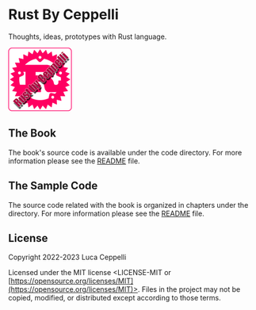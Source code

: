# Rust By Ceppelli
Thoughts, ideas, prototypes with Rust language.

![Rust By Ceppelli Logo](assets/rust-by-ceppelli-128x128.png)

## The Book

The book's source code is available under the code directory. For more information please see the [README](book/README.md) file.

## The Sample Code

The source code related with the book is organized in chapters under the directory. For more information please see the [README](code/README.md) file.


## License

Copyright 2022-2023 Luca Ceppelli

Licensed under the MIT license
<LICENSE-MIT or [https://opensource.org/licenses/MIT](https://opensource.org/licenses/MIT)>. Files in the project may not be
copied, modified, or distributed except according to those terms.